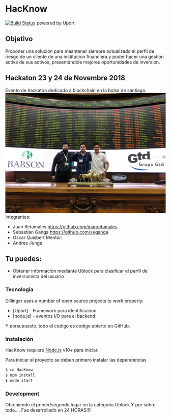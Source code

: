 # HacKnow
[![Build Status](https://travis-ci.org/joemccann/dillinger.svg?branch=master)](https://travis-ci.org/joemccann/dillinger)
powered by Uport
## Objetivo

Proponer una solución para maantener siempre actualizado el perfil de riesgo de un cliente de una institucion financiera y poder hacer una gestion activa de sus activos, presentándole mejores oportunidades de inversion.

## Hackaton 23 y 24 de Novembre 2018
Evento de hackaton dedicado a blockchain en la bolsa de santiago.
![Grupo HacKnow](https://raw.githubusercontent.com/juanretamales/HacKnow/master/Multimedia%20del%20evento/grupo%20HacKnow.jpg)
Integrantes:
- Juan Retamales https://github.com/juanretamales
- Sebastian Ganga https://github.com/seganga
- Oscar Quisbert
Mentor:
- Andres Junge

## Tu puedes:
- Obtener informacion mediante Ublock para clasificar el perfil de inversionista del usuario

### Tecnologia

Dillinger uses a number of open source projects to work properly:

* [Uport] - Framework para identificacion
* [node.js] - eventos I/O para el backend

Y porsupuesto, todo el codigo es codigo abierto en GitHub.

### Instalación

HacKnow requiere [Node.js](https://nodejs.org/) v10+ para iniciar.

Para iniciar el proyecto se deben primero instalar las dependencias

```sh
$ cd HacKnow
$ npm install
$ node start
```

### Development
Obteniendo el primer/segundo lugar en la categoria Ublock
Y por sobre todo....
Fue desarrollado en 24 HORAS!!!! 
